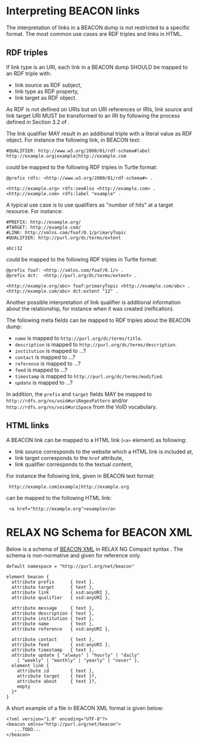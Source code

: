 # Interpreting BEACON links

The interpretation of links in a BEACON dump is not restricted to a specific
format. The most common use cases are RDF triples and links in HTML.

## RDF triples

If link type is an URI, each link in a BEACON dump SHOULD be mapped to an RDF
triple with: 

* link source as RDF subject,
* link type as RDF property,
* link target as RDF object.

As RDF is not defined on URIs but on URI references or IRIs, link source and
link target URI MUST be transformed to an IRI by following the process defined
in Section 3.2 of [](#RFC3987).

The link qualifier MAY result in an additional triple with a literal value as
RDF object. For instance the following link, in BEACON text:

    #QUALIFIER: http://www.w3.org/2000/01/rdf-schema#label
    http://example.org|example|http://example.com

could be mapped to the following RDF triples in Turtle format:

    @prefix rdfs: <http://www.w3.org/2000/01/rdf-schema#> .
	
	<http://example.org> rdfs:seeAlso <http://example.com> .
    <http://example.com> rdfs:label "example" .

A typical use case is to use qualifiers as "number of hits" at a target
resource. For instance:

    #PREFIX: http://example.org/
    #TARGET: http://example.com/ 
	#LINK: http://xmlns.com/foaf/0.1/primaryTopic
    #QUALIFIER: http://purl.org/dc/terms/extent

    abc|12

could be mapped to the following RDF triples in Turtle format:

	@prefix foaf: <http://xmlns.com/foaf/0.1/> .
    @prefix dct:  <http://purl.org/dc/terms/extent> .

    <http://example.org/abc> foaf:primaryTopic <http://example.com/abc> .
    <http://example.com/abc> dct:extent "12" .

Another possible interpretation of link qualifier is additional information
about the relationship, for instance when it was created (reification).

The following meta fields can be mapped to RDF triples about the BEACON dump:

* `name` is mapped to `http://purl.org/dc/terms/title`.
* `description` is mapped to `http://purl.org/dc/terms/description`.
* `institution` is mapped to ...?
* `contact` is mapped to ...?
* `reference` is mapped to ...?
* `feed` is mapped to ...?
* `timestamp` is mapped to `http://purl.org/dc/terms/modified`.
* `update` is mapped to ...?

In addition, the `prefix` and `target` fields MAY be mapped to
`http://rdfs.org/ns/void#uriRegexPattern` and/or
`http://rdfs.org/ns/void#uriSpace` from the VoID vocabulary.


## HTML links

A BEACON link can be mapped to a HTML link (`<a>` element) as following:

* link source corresponds to the website which a HTML link is included at,
* link target corresponds to the `href` attribute,
* link qualifier corresponds to the textual content,

For instance the following link, given in BEACON text format:

     http://example.com|example|http://example.org

can be mapped to the following HTML link:

     <a href="http://example.org">example</a>


# RELAX NG Schema for BEACON XML

Below is a schema of [BEACON XML](#beacon-xml-format) in RELAX NG Compact
syntax [](#RELAX-NGC). The schema is non-normative and given for reference
only.

    default namespace = "http://purl.org/net/beacon"

	element beacon {
	  attribute prefix      { text }.
	  attribute target      { text },
	  attribute link        { xsd:anyURI },
	  attribute qualifier   { xsd:anyURI },

	  attribute message     { text },
	  attribute description { text },
	  attribute institution { text },
	  attribute name        { text },
	  attribute reference   { xsd:anyURI },

	  attribute contact     { text },
	  attribute feed        { xsd:anyURI },
	  attribute timestamp   { text },
	  attribute update { "always" | "hourly" | "daily" 
	    | "weekly" | "monthly" | "yearly" | "never" },
	  element link {
	    attribute id        { text },
		attribute target    { text }?,
		attribute about     { text }?,
	    empty
	  }*
	}

A short example of a file in BEACON XML format is given below:

    <?xml version="1.0" encoding="UTF-8"?>
    <beacon xmlns="http://purl.org/net/beacon">
       ...TODO...
    </beacon>
